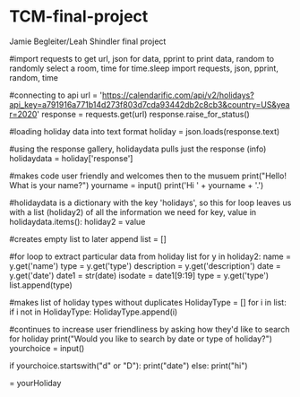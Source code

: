 # TCM-final-project
Jamie Begleiter/Leah Shindler final project

#import requests to get url, json for data, pprint to print data, random to randomly select a room, time for time.sleep
import requests, json, pprint, random, time

#connecting to api
url = 'https://calendarific.com/api/v2/holidays?api_key=a791916a771b14d273f803d7cda93442db2c8cb3&country=US&year=2020'
response = requests.get(url)
response.raise_for_status()

#loading holiday data into text format
holiday = json.loads(response.text)

#using the response gallery, holidaydata pulls just the response (info)
holidaydata = holiday['response']

#makes code user friendly and welcomes then to the musuem
print("Hello! What is your name?")
yourname = input()
print('Hi ' + yourname + '.')

#holidaydata is a dictionary with the key 'holidays', so this for loop leaves us with a list (holiday2) of all the information we need
for key, value in holidaydata.items():
    holiday2 = value

#creates empty list to later append
list = []

#for loop to extract particular data from holiday list
for y in holiday2:
    name = y.get('name')
    type = y.get('type')
    description = y.get('description')
    date = y.get('date')
    date1 = str(date)
    isodate = date1[9:19]
    type = y.get('type')
    list.append(type)

#makes list of holiday types without duplicates
HolidayType = []
for i in list:
    if i not in HolidayType:
        HolidayType.append(i)

#continues to increase user friendliness by asking how they'd like to search for holiday
print("Would you like to search by date or type of holiday?")
yourchoice = input()

if yourchoice.startswith("d" or "D"):
    print("date")
else:
    print("hi")
    
    
 = yourHoliday 
